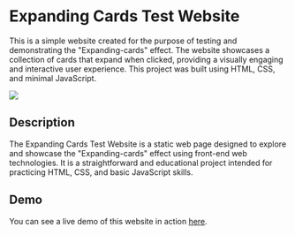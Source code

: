# Expanding Cards Test Website

This is a simple website created for the purpose of testing and demonstrating the "Expanding-cards" effect. The website showcases a collection of cards that expand when clicked, providing a visually engaging and interactive user experience. This project was built using HTML, CSS, and minimal JavaScript.

![](https://github.com/kinishii1/Expanding-cards/blob/main/expanding-cards.gif)

## Description

The Expanding Cards Test Website is a static web page designed to explore and showcase the "Expanding-cards" effect using front-end web technologies. It is a straightforward and educational project intended for practicing HTML, CSS, and basic JavaScript skills.

## Demo

You can see a live demo of this website in action [here](#insert-your-demo-url).

